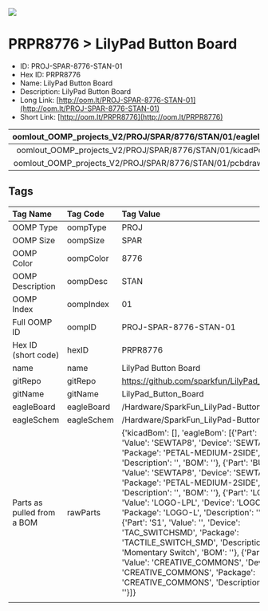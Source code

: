 


  
![][im]
# PRPR8776 > LilyPad Button Board

- ID: PROJ-SPAR-8776-STAN-01
- Hex ID: PRPR8776
- Name: LilyPad Button Board
- Description: LilyPad Button Board
- Long Link: [http://oom.lt/PROJ-SPAR-8776-STAN-01](http://oom.lt/PROJ-SPAR-8776-STAN-01)
- Short Link: [http://oom.lt/PRPR8776](http://oom.lt/PRPR8776)
  

|oomlout_OOMP_projects_V2/PROJ/SPAR/8776/STAN/01/eagleImage.png|oomlout_OOMP_projects_V2/PROJ/SPAR/8776/STAN/01/eagleSchemImage.png|oomlout_OOMP_projects_V2/PROJ/SPAR/8776/STAN/01/kicadPcb3dFront.png|oomlout_OOMP_projects_V2/PROJ/SPAR/8776/STAN/01/kicadPcb3dBack.png|
| :---: | :---: | :---: | :---: |
|oomlout_OOMP_projects_V2/PROJ/SPAR/8776/STAN/01/kicadPcb3d.png|oomlout_OOMP_projects_V2/PROJ/SPAR/8776/STAN/01/bomBack.png|oomlout_OOMP_projects_V2/PROJ/SPAR/8776/STAN/01/bomFront.png|oomlout_OOMP_projects_V2/PROJ/SPAR/8776/STAN/01/pcbdraw.svg|
|oomlout_OOMP_projects_V2/PROJ/SPAR/8776/STAN/01/pcbdrawBack.svg||||

## Tags
  

|Tag Name|Tag Code|Tag Value|
| :--- | :--- | :--- |
|OOMP Type|oompType|PROJ|
|OOMP Size|oompSize|SPAR|
|OOMP Color|oompColor|8776|
|OOMP Description|oompDesc|STAN|
|OOMP Index|oompIndex|01|
|Full OOMP ID|oompID|PROJ-SPAR-8776-STAN-01|
|Hex ID (short code)|hexID|PRPR8776|
|name|name|LilyPad Button Board|
|gitRepo|gitRepo|https://github.com/sparkfun/LilyPad_Button_Board|
|gitName|gitName|LilyPad_Button_Board|
|eagleBoard|eagleBoard|/Hardware/SparkFun_LilyPad-Button.brd|
|eagleSchem|eagleSchem|/Hardware/SparkFun_LilyPad-Button.sch|
|Parts as pulled from a BOM|rawParts|{'kicadBom': [], 'eagleBom': [{'Part': 'BUTTON-', 'Value': 'SEWTAP8', 'Device': 'SEWTAP8', 'Package': 'PETAL-MEDIUM-2SIDE', 'Description': '', 'BOM': ''}, {'Part': 'BUTTONS', 'Value': 'SEWTAP8', 'Device': 'SEWTAP8', 'Package': 'PETAL-MEDIUM-2SIDE', 'Description': '', 'BOM': ''}, {'Part': 'LOGO1', 'Value': 'LOGO-LPL', 'Device': 'LOGO-LPL', 'Package': 'LOGO-L', 'Description': '', 'BOM': ''}, {'Part': 'S1', 'Value': '', 'Device': 'TAC_SWITCHSMD', 'Package': 'TACTILE_SWITCH_SMD', 'Description': 'Momentary Switch', 'BOM': ''}, {'Part': 'U$1', 'Value': 'CREATIVE_COMMONS', 'Device': 'CREATIVE_COMMONS', 'Package': 'CREATIVE_COMMONS', 'Description': '', 'BOM': ''}]}|
||||



[im]: PROJ/SPAR/8776/STAN/01/kicadPcb3d_450.png
